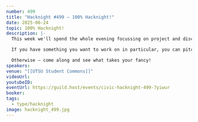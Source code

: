 ```yaml
---
number: 499
title: "Hacknight #499 – 100% Hacknight!"
date: 2025-06-24
topic: 100% Hacknight!
description: |-
  This week we'll spend the whole evening focussing on project and discussion breakouts – 100% hacknight!

  If you have something you want to work on in particular, you can pitch it at the start, gather like-minded folks and have fun with it till 9.

  Otherwise – come along and see what takes your fancy!
speakers: 
venue: "[[UTSU Student Commons]]"
videoUrl: 
youtubeID: 
eventUrl: https://guild.host/events/civic-hacknight-499-7yiwur
booker: 
tags:
  - type/hacknight
image: hacknight_499.jpg
---
```


